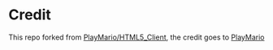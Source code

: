 # Credit
This repo forked from [PlayMario/HTML5_Client](https://github.com/PlayMario/HTML5_Client), the credit goes to [PlayMario](https://github.com/PlayMario)
